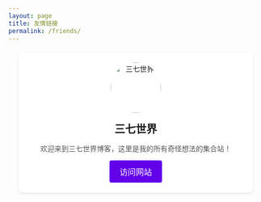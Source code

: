 ```yaml
---
layout: page
title: 友情链接
permalink: /friends/
---
```


<div class="friend-link" style="text-align: center; margin: 20px;">
  <img src="https://files.mctsw.top/头像矢量.svg" alt="三七世界" style="width: 100px; height: 100px; border-radius: 50%;">
  <h2 style="font-family: 'Roboto', sans-serif; margin: 15px 0;">三七世界</h2>
  <p style="font-family: 'Roboto', sans-serif; color: #555;">欢迎来到三七世界博客，这里是我的所有奇怪想法的集合站！</p>
  <a href="https://blog.mctsw.top" class="material-button">访问网站</a>
</div>

<style>
  .friend-link {
    background-color: #fff;
    border-radius: 8px;
    box-shadow: 0 2px 4px rgba(0, 0, 0, 0.1);
    padding: 20px;
    transition: transform 0.2s;
  }
  .friend-link:hover {
    transform: translateY(-4px);
  }
  .material-button {
    display: inline-block;
    padding: 10px 20px;
    font-size: 16px;
    color: #fff;
    background-color: #6200ea;
    border-radius: 4px;
    text-decoration: none;
    transition: background-color 0.3s;
  }
  .material-button:hover {
    background-color: #3700b3;
  }
</style>